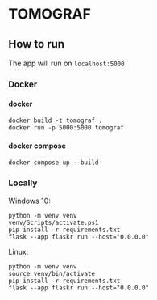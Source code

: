 # TOMOGRAF

## How to run
The app will run on `localhost:5000`

### Docker

#### docker
```commandline
docker build -t tomograf .
docker run -p 5000:5000 tomograf
```

#### docker compose
```commandline
docker compose up --build
```

### Locally

Windows 10:
```commandline
python -m venv venv
venv/Scripts/activate.ps1
pip install -r requirements.txt
flask --app flaskr run --host="0.0.0.0"
```

Linux:
```commandline
python -m venv venv
source venv/bin/activate
pip install -r requirements.txt
flask --app flaskr run --host="0.0.0.0"
```